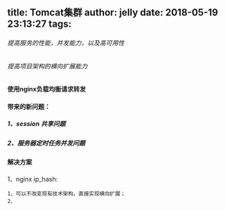 title: Tomcat集群
author: jelly
date: 2018-05-19 23:13:27
tags:
---
###### 提高服务的性能，并发能力，以及高可用性

###### 提高项目架构的横向扩展能力

#### 使用nginx负载均衡请求转发

#### 带来的新问题：
##### 1、session 共享问题
##### 2、服务器定时任务并发问题

#### 解决方案
1、nginx ip_hash: 
	
	1、可以不改变现有技术架构，直接实现横向扩展；
    2、
    
    
    
    
    


